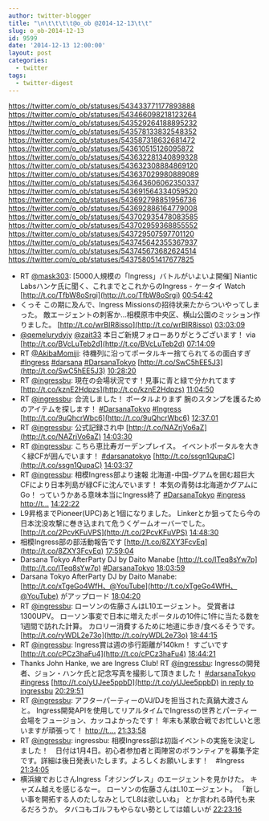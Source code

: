 ```yaml
---
author: twitter-blogger
title: "\n\t\t\t\t@o_ob @2014-12-13\t\t"
slug: o_ob-2014-12-13
id: 9599
date: '2014-12-13 12:00:00'
layout: post
categories:
  - twitter
tags:
  - twitter-digest
---
```


https://twitter.com/o_ob/statuses/543433771177893888 https://twitter.com/o_ob/statuses/543466098218123264 https://twitter.com/o_ob/statuses/543529264188895232 https://twitter.com/o_ob/statuses/543578133832548352 https://twitter.com/o_ob/statuses/543587318632681472 https://twitter.com/o_ob/statuses/543610515126095872 https://twitter.com/o_ob/statuses/543632281340899328 https://twitter.com/o_ob/statuses/543632308884869120 https://twitter.com/o_ob/statuses/543637029980889089 https://twitter.com/o_ob/statuses/543643606062350337 https://twitter.com/o_ob/statuses/543691564334059520 https://twitter.com/o_ob/statuses/543692798851956736 https://twitter.com/o_ob/statuses/543692886164779008 https://twitter.com/o_ob/statuses/543702935478083585 https://twitter.com/o_ob/statuses/543702959368855552 https://twitter.com/o_ob/statuses/543729507597701120 https://twitter.com/o_ob/statuses/543745642355367937 https://twitter.com/o_ob/statuses/543745673682624514 https://twitter.com/o_ob/statuses/543758051417677825  

*   RT [@mask303](https://twitter.com/mask303): [5000人規模の「Ingress」バトルがいよいよ開催] Niantic Labsハンケ氏に聞く、これまでとこれからのIngress - ケータイ Watch [http://t.co/TfbW8oSrgi](http://t.co/TfbW8oSrgi) [00:54:42](https://twitter.com/o_ob/statuses/543433771177893888)
*   くっそ この期に及んで、Ingress Missionsの招待状来たからついやってしまった。 敵エージェントの刺客か...相模原市中央区、横山公園のミッション作りました。 [http://t.co/wrBIR8isso](http://t.co/wrBIR8isso) [03:03:09](https://twitter.com/o_ob/statuses/543466098218123264)
*   [@qemelurydyjy](https://twitter.com/qemelurydyjy) [@zait33](https://twitter.com/zait33) 本日ご新規フォローありがとうございます！ via [http://t.co/BVcLuTeb2d](http://t.co/BVcLuTeb2d) [07:14:09](https://twitter.com/o_ob/statuses/543529264188895232)
*   RT [@AkibaMomiji](https://twitter.com/AkibaMomiji): 待機列に沿ってポータルキー捨てられてるの面白すぎ [#Ingress](https://twitter.com/search?q=%23Ingress&src=hash) [#darsana](https://twitter.com/search?q=%23darsana&src=hash) [#DarsanaTokyo](https://twitter.com/search?q=%23DarsanaTokyo&src=hash) [http://t.co/SwC5hEE5J3](http://t.co/SwC5hEE5J3) [10:28:20](https://twitter.com/o_ob/statuses/543578133832548352)
*   RT [@ingressbu](https://twitter.com/ingressbu): 現在の会場状況です！見事に青と緑で分かれてます [http://t.co/kznE2Hdpzs](http://t.co/kznE2Hdpzs) [11:04:50](https://twitter.com/o_ob/statuses/543587318632681472)
*   RT [@ingressbu](https://twitter.com/ingressbu): 合流しました！ ポータルよりまず 腕のスタンプを護るためのアイテムを探します！ [#DarsanaTokyo](https://twitter.com/search?q=%23DarsanaTokyo&src=hash) [#Ingress](https://twitter.com/search?q=%23Ingress&src=hash) [http://t.co/9uQhcrWbc6](http://t.co/9uQhcrWbc6) [12:37:01](https://twitter.com/o_ob/statuses/543610515126095872)
*   RT [@ingressbu](https://twitter.com/ingressbu): 公式記録され中 [http://t.co/NAZrjVo6aZ](http://t.co/NAZrjVo6aZ) [14:03:30](https://twitter.com/o_ob/statuses/543632281340899328)
*   RT [@ingressbu](https://twitter.com/ingressbu): こちら恵比寿ガーデンプレイス。 イベントポータルを大きく緑CFが囲んでいます！ [#darsanatokyo](https://twitter.com/search?q=%23darsanatokyo&src=hash) [http://t.co/ssgn1QupaC](http://t.co/ssgn1QupaC) [14:03:37](https://twitter.com/o_ob/statuses/543632308884869120)
*   RT [@ingressbu](https://twitter.com/ingressbu): 相模Ingress部より速報 北海道-中国-グアムを囲む超巨大CFにより日本列島が緑CFに沈んでいます！ 本気の青勢は北海道かグアムにGo！ っていうかある意味本当にIngress終了 [#DarsanaTokyo](https://twitter.com/search?q=%23DarsanaTokyo&src=hash) [#ingress](https://twitter.com/search?q=%23ingress&src=hash) [http://t…](http://t…) [14:22:22](https://twitter.com/o_ob/statuses/543637029980889089)
*   L9昇格までPioneer(UPC)あと1個になりました。 Linkerとか狙ってたら今の日本沈没攻撃に巻き込まれて危うくゲームオーバーでした。 [http://t.co/2PcvKFuVPS](http://t.co/2PcvKFuVPS) [14:48:30](https://twitter.com/o_ob/statuses/543643606062350337)
*   相模Ingress部の部活動報告です [http://t.co/8ZXY3FcvEq](http://t.co/8ZXY3FcvEq) [17:59:04](https://twitter.com/o_ob/statuses/543691564334059520)
*   Darsana Tokyo AfterParty DJ by Daito Manabe [http://t.co/ITeq8sYw7p](http://t.co/ITeq8sYw7p) [#DarsanaTokyo](https://twitter.com/search?q=%23DarsanaTokyo&src=hash) [18:03:59](https://twitter.com/o_ob/statuses/543692798851956736)
*   Darsana Tokyo AfterParty DJ by Daito Manabe: [http://t.co/xTgeGo4WfH、@YouTube](http://t.co/xTgeGo4WfH、@YouTube) がアップロード [18:04:20](https://twitter.com/o_ob/statuses/543692886164779008)
*   RT [@ingressbu](https://twitter.com/ingressbu): ローソンの佐藤さんはL10エージェント。 受賞者は1300UPV。 ローソン事変で日本に増えたポータルの10件に1件に当たる数を1週間で訪れた計算。 カロリー消費するために地道に歩き/食べるそうです。 [http://t.co/ryWDL2e73o](http://t.co/ryWDL2e73o) [18:44:15](https://twitter.com/o_ob/statuses/543702935478083585)
*   RT [@ingressbu](https://twitter.com/ingressbu): Ingress賞は週の歩行距離が140km！ すごいです [http://t.co/cPCz3haFu4](http://t.co/cPCz3haFu4) [18:44:21](https://twitter.com/o_ob/statuses/543702959368855552)
*   Thanks John Hanke, we are Ingress Club! RT [@ingressbu](https://twitter.com/ingressbu): Ingressの開発者、ジョン・ハンケ氏と記念写真を撮影して頂きました！ [#darsanaTokyo](https://twitter.com/search?q=%23darsanaTokyo&src=hash) [#ingress](https://twitter.com/search?q=%23ingress&src=hash) [http://t.co/yUJee5ppbD](http://t.co/yUJee5ppbD) [in reply to ingressbu](https://twitter.com/ingressbu/statuses/543729265913516033) [20:29:51](https://twitter.com/o_ob/statuses/543729507597701120)
*   RT [@ingressbu](https://twitter.com/ingressbu): アフターパーティーのVJ/DJを担当された真鍋大渡さんと。 Ingress開発APIを使用してリアルタイムでIngressの世界とパーティー会場をフュージョン、カッコよかったです！ 年末も某歌合戦でお忙しいと思いますが頑張って！ [http://t.…](http://t.…) [21:33:58](https://twitter.com/o_ob/statuses/543745642355367937)
*   RT [@ingressbu](https://twitter.com/ingressbu): ingressbu: 相模Ingress部は初詣イベントの実施を決定しました！　日付は1月4日。初心者参加者と両陣営のボランティアを募集予定です。詳細は後日発表いたします。よろしくお願いします！　#Ingress [21:34:05](https://twitter.com/o_ob/statuses/543745673682624514)
*   横浜線でおじさんIngress「オジングレス」のエージェントを見かけた。 キャズム越えを感じるなー。 ローソンの佐藤さんはL10エージェント。 「新しい事を開拓する人のたしなみとしてL8は欲しいね」 とか言われる時代も来るだろうか。 タバコもゴルフもやらない勢としては嬉しいが [22:23:16](https://twitter.com/o_ob/statuses/543758051417677825)